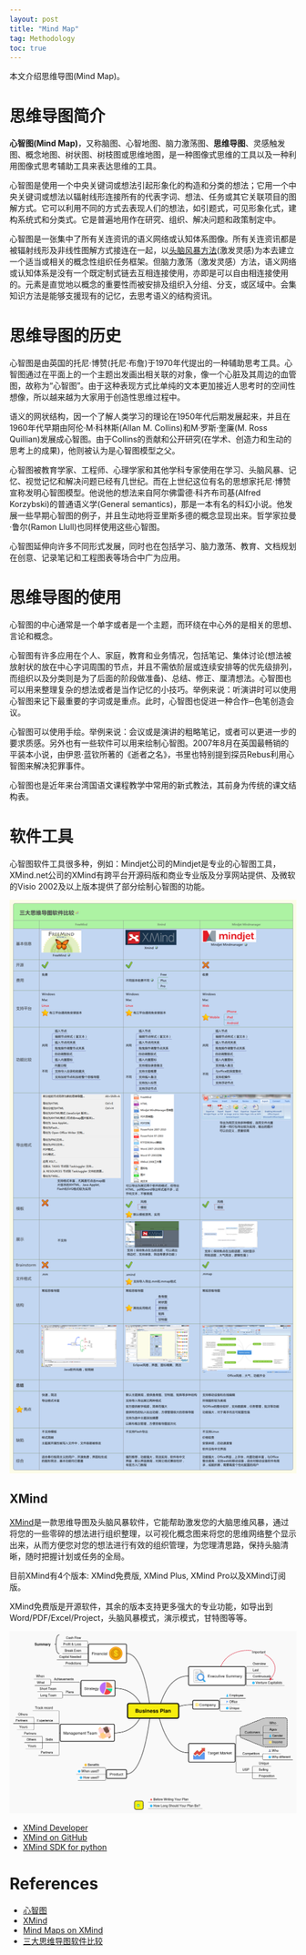 ```yaml
---
layout: post
title: "Mind Map"
tag: Methodology
toc: true
---
```


本文介绍思维导图(Mind Map)。

<!--more-->

# 思维导图简介

**心智图(Mind Map)**，又称脑图、心智地图、脑力激荡图、**思维导图**、灵感触发图、概念地图、树状图、树枝图或思维地图，是一种图像式思维的工具以及一种利用图像式思考辅助工具来表达思维的工具。

心智图是使用一个中央关键词或想法引起形象化的构造和分类的想法；它用一个中央关键词或想法以辐射线形连接所有的代表字词、想法、任务或其它关联项目的图解方式。它可以利用不同的方式去表现人们的想法，如引题式，可见形象化式，建构系统式和分类式。它是普遍地用作在研究、组织、解决问题和政策制定中。

心智图是一张集中了所有关连资讯的语义网络或认知体系图像。所有关连资讯都是被辐射线形及非线性图解方式接连在一起，以<a href="{{ site.base-url }}/2017/03/03/brain-storming.html">头脑风暴方法</a>(激发灵感)为本去建立一个适当或相关的概念性组织任务框架。但脑力激荡（激发灵感）方法，语义网络或认知体系是没有一个既定制式链去互相连接使用，亦即是可以自由相连接使用的。元素是直觉地以概念的重要性而被安排及组织入分组、分支，或区域中。会集知识方法是能够支援现有的记忆，去思考语义的结构资讯。

# 思维导图的历史

心智图是由英国的托尼·博赞(托尼·布詹)于1970年代提出的一种辅助思考工具。心智图通过在平面上的一个主题出发画出相关联的对象，像一个心脏及其周边的血管图，故称为“心智图”。由于这种表现方式比单纯的文本更加接近人思考时的空间性想像，所以越来越为大家用于创造性思维过程中。

语义的网状结构，因一个了解人类学习的理论在1950年代后期发展起来，并且在1960年代早期由阿伦·M·科林斯(Allan M. Collins)和M·罗斯·奎廉(M. Ross Quillian)发展成心智图。由于Collins的贡献和公开研究(在学术、创造力和生动的思考上的成果)，他则被认为是心智图模型之父。

心智图被教育学家、工程师、心理学家和其他学科专家使用在学习、头脑风暴、记忆、视觉记忆和解决问题已经有几世纪。而在上世纪这位有名的思想家托尼·博赞宣称发明心智图模型。他说他的想法来自阿尔佛雷德·科齐布司基(Alfred Korzybski)的普通语义学(General semantics)，那是一本有名的科幻小说。他发展一些早期心智图的例子，并且生动地将亚里斯多德的概念显现出来。哲学家拉曼·鲁尔(Ramon Llull)也同样使用这些心智图。

心智图延伸向许多不同形式发展，同时也在包括学习、脑力激荡、教育、文档规划在创意、记录笔记和工程图表等场合中广为应用。

# 思维导图的使用

心智图的中心通常是一个单字或者是一个主题，而环绕在中心外的是相关的思想、言论和概念。

心智图有许多应用在个人、家庭，教育和业务情况，包括笔记、集体讨论(想法被放射状的放在中心字词周围的节点，并且不需依阶层或连续安排等的优先级排列，而组织以及分类则是为了后面的阶段做准备)、总结、修正、厘清想法。心智图也可以用来整理复杂的想法或者是当作记忆的小技巧。举例来说：听演讲时可以使用心智图来记下最重要的字词或是重点。此时，心智图也促进一种合作─色笔创造会议。

心智图可以使用手绘。举例来说：会议或是演讲的粗略笔记，或者可以更进一步的要求质感。另外也有一些软件可以用来绘制心智图。2007年8月在英国最畅销的平装本小说，由伊恩·蓝钦所著的《逝者之名》，书里也特别提到探员Rebus利用心智图来解决犯罪事件。

心智图也是近年来台湾国语文课程教学中常用的新式教法，其前身为传统的课文结构表。

# 软件工具

心智图软件工具很多种，例如：Mindjet公司的Mindjet是专业的心智图工具，XMind.net公司的XMind有跨平台开源码版和商业专业版及分享网站提供、及微软的Visio 2002及以上版本提供了部分绘制心智图的功能。

![Comparison-FreeMind-XMind-Mindmanager](/assets/Comparison-FreeMind-XMind-Mindmanager.jpg)

## XMind

[XMind](http://www.xmind.net/)是一款思维导图及头脑风暴软件，它能帮助激发您的大脑思维风暴，通过将您的一些零碎的想法进行组织整理，以可视化概念图来将您的思维网络整个显示出来，从而方便您对您的想法进行有效的组织管理，为您理清思路，保持头脑清晰，随时把握计划或任务的全局。

目前XMind有4个版本: XMind免费版, XMind Plus, XMind Pro以及XMind订阅版。

XMind免费版是开源软件，其余的版本支持更多强大的专业功能，如导出到Word/PDF/Excel/Project，头脑风暴模式，演示模式，甘特图等等。

![XMind-mind-maps](/assets/XMind-mind-maps.png)

* [XMind Developer](https://www.xmind.net/developer/)
* [XMind on GitHub](https://github.com/xmindltd/xmind)
* [XMind SDK for python](https://github.com/xmindltd/xmind-sdk-python)

# References

* [心智图](https://zh.wikipedia.org/wiki/%E5%BF%83%E6%99%BA%E5%9B%BE)
* [XMind](http://www.xmind.net/)
* [Mind Maps on XMind](http://www.xmind.net/)
* [三大思维导图软件比较](https://www.zhihu.com/question/22094277)
